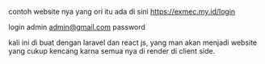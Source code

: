 contoh website nya yang ori itu ada di sini https://exmec.my.id/login


login admin 
admin@gmail.com
password

kali ini di buat dengan laravel dan react js, yang man akan menjadi website yang cukup kencang karna semua nya di render di client side.



